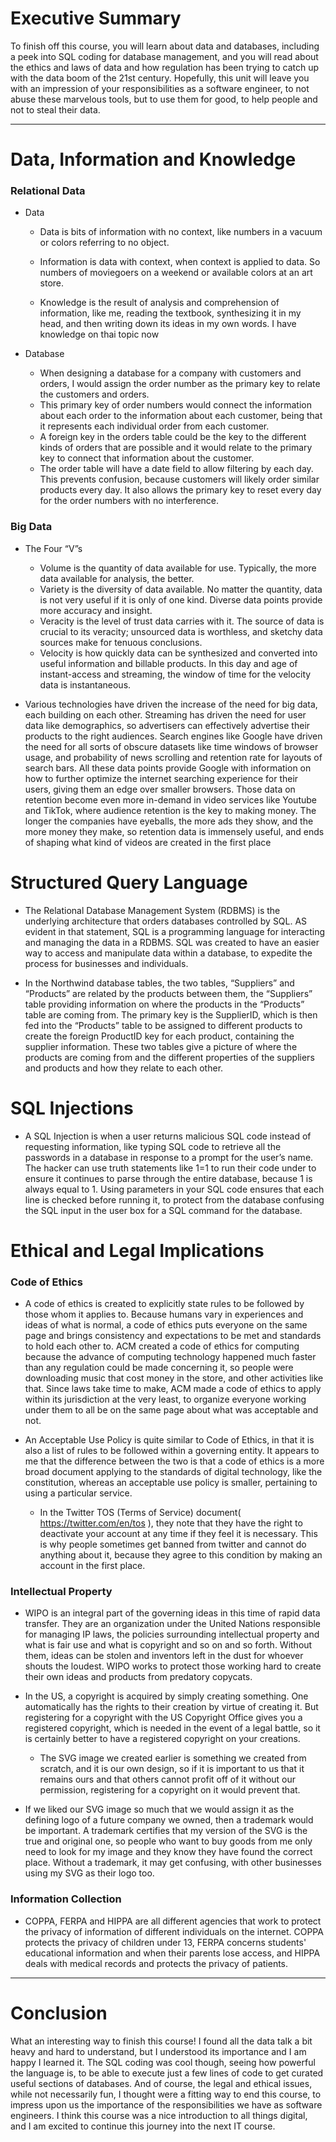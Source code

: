 # Executive Summary #

To finish off this course, you will learn about data and databases, including a peek into SQL coding for database management, and you will read about the ethics and laws of data and how regulation has been trying to catch up with the data boom of the 21st century. Hopefully, this unit will leave you with an impression of your responsibilities as a software engineer, to not abuse these marvelous tools, but to use them for good, to help people and not to steal their data.

***

# Data, Information and Knowledge #

### Relational Data ###

  * Data 

    * Data is bits of information with no context, like numbers in a vacuum or colors referring to no object.

    * Information is data with context, when context is applied to data. So numbers of moviegoers on a weekend or available colors at an art store.

    * Knowledge is the result of analysis and comprehension of information, like me, reading the textbook, synthesizing it in my head, and then writing down its ideas in my own words. I have knowledge on thai topic now

  * Database

    * When designing a database for a company with customers and orders, I would assign the order number as the primary key to relate the customers and orders.
    * This primary key of order numbers would connect the information about each order to the information about each customer, being that it represents each individual order from each customer.
    * A foreign key in the orders table could be the key to the different kinds of orders that are possible and it would relate to the primary key to connect that information about the customer.
    * The order table will have a date field to allow filtering by each day. This prevents confusion, because customers will likely order similar products every day. It also allows the primary key to reset every day for the order numbers with no interference.

### Big Data ###

  * The Four “V”s

    * Volume is the quantity of data available for use. Typically, the more data available for analysis, the better.
    * Variety is the diversity of data available. No matter the quantity, data is not very useful if it is only of one kind. Diverse data points provide more accuracy and insight.
    * Veracity is the level of trust data carries with it. The source of data is crucial to its veracity; unsourced data is worthless, and sketchy data sources make for tenuous conclusions.
    * Velocity is how quickly data can be synthesized and converted into useful information and billable products. In this day and age of instant-access and streaming, the window of time for the velocity data is instantaneous.

  * Various technologies have driven the increase of the need for big data, each building on each other. Streaming has driven the need for user data like demographics, so advertisers can effectively advertise their products to the right audiences. Search engines like Google have driven the need for all sorts of obscure datasets like time windows of browser usage, and probability of news scrolling and retention rate for layouts of search bars. All these data points provide Google with information on how to further optimize the internet searching experience for their users, giving them an edge over smaller browsers. Those data on retention become even more in-demand in video services like Youtube and TikTok, where audience retention is the key to making money. The longer the companies have eyeballs, the more ads they show, and the more money they make, so retention data is immensely useful, and ends of shaping what kind of videos are created in the first place

# Structured Query Language #

  * The Relational Database Management System (RDBMS) is the underlying architecture that orders databases controlled by SQL. AS evident in that statement, SQL is a programming language for interacting and managing the data in a RDBMS. SQL was created to have an easier way to access and manipulate data within a database, to expedite the process for businesses and individuals.

  * In the Northwind database tables, the two tables, “Suppliers” and “Products” are related by the products between them, the “Suppliers” table providing information on where the products in the “Products” table are coming from. The primary key is the SupplierID, which is then fed into the “Products” table to be assigned to different products to create the foreign ProductID key for each product, containing the supplier information. These two tables give a picture of where the products are coming from and the different properties of the suppliers and products and how they relate to each other.

# SQL Injections #

  * A SQL Injection is when a user returns malicious SQL code instead of requesting information, like typing SQL code to retrieve all the passwords in a database in response to a prompt for the user’s name. The hacker can use truth statements like 1=1 to run their code under to ensure it continues to parse through the entire database, because 1 is always equal to 1. Using parameters in your SQL code ensures that each line is checked before running it, to protect from the database confusing the SQL input in the user box for a SQL command for the database.

# Ethical and Legal Implications #


### Code of Ethics ###

  * A code of ethics is created to explicitly state rules to be followed by those whom it applies to. Because humans vary in experiences and ideas of what is normal, a code of ethics puts everyone on the same page and brings consistency and expectations to be met and standards to hold each other to. ACM created a code of ethics for computing because the advance of computing technology happened much faster than any regulation could be made concerning it, so people were downloading music that cost money in the store, and other activities like that. Since laws take time to make, ACM made a code of ethics to apply within its jurisdiction at the very least, to organize everyone working under them to all be on the same page about what was acceptable and not.

  * An Acceptable Use Policy is quite similar to Code of Ethics, in that it is also a list of rules to be followed within a governing entity. It appears to me that the difference between the two is that a code of ethics is a more broad document applying to the standards of digital technology, like the constitution, whereas an acceptable use policy is smaller, pertaining to using a particular service.

    * In the Twitter TOS (Terms of Service) document( https://twitter.com/en/tos ), they note that they have the right to deactivate your account at any time if they feel it is necessary. This is why people sometimes get banned from twitter and cannot do anything about it, because they agree to this condition by making an account in the first place. 

###  Intellectual Property ###

  * WIPO is an integral part of the governing ideas in this time of rapid data transfer. They are an organization under the United Nations responsible for managing IP laws, the policies surrounding intellectual property and what is fair use and what is copyright and so on and so forth. Without them, ideas can be stolen and inventors left in the dust for whoever shouts the loudest. WIPO works to protect those working hard to create their own ideas and products from predatory copycats.

  * In the US, a copyright is acquired by simply creating something. One automatically has the rights to their creation by virtue of creating it. But registering for a copyright with the US Copyright Office gives you a registered copyright, which is needed in the event of a legal battle, so it is certainly better to have a registered copyright on your creations.
    * The SVG image we created earlier is something we created from scratch, and it is our own design, so if it is important to us that it remains ours and that others cannot profit off of it without our permission, registering for a copyright on it would prevent that.

 * If we liked our SVG image so much that we would assign it as the defining logo of a future company we owned, then a trademark would be important. A trademark certifies that my version of the SVG is the true and original one, so people who want to buy goods from me only need to look for my image and they know they have found the correct place. Without a trademark, it may get confusing, with other businesses using my SVG as their logo too.

### Information Collection ###

  * COPPA, FERPA and HIPPA are all different agencies that work to protect the privacy of information of different individuals on the internet. COPPA protects the privacy of children under 13, FERPA concerns students' educational information and when their parents lose access, and HIPPA deals with medical records and protects the privacy of patients.


***
# Conclusion #

What an interesting way to finish this course! I found all the data talk a bit heavy and hard to understand, but I understood its importance and I am happy I learned it. The SQL coding was cool though, seeing how powerful the language is, to be able to execute just a few lines of code to get curated useful sections of databases. And of course, the legal and ethical issues, while not necessarily fun, I thought were a fitting way to end this course, to impress upon us the importance of the responsibilities we have as software engineers. I think this course was a nice introduction to all things digital, and I am excited to continue this journey into the next IT course.
